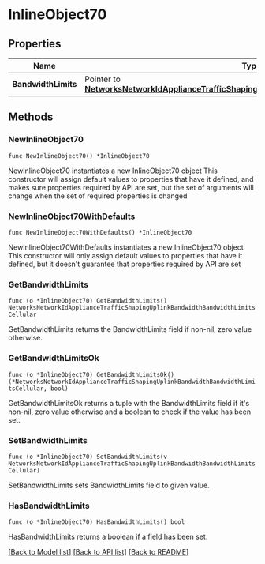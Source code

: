 # InlineObject70

## Properties

Name | Type | Description | Notes
------------ | ------------- | ------------- | -------------
**BandwidthLimits** | Pointer to [**NetworksNetworkIdApplianceTrafficShapingUplinkBandwidthBandwidthLimitsCellular**](NetworksNetworkIdApplianceTrafficShapingUplinkBandwidthBandwidthLimitsCellular.md) |  | [optional] 

## Methods

### NewInlineObject70

`func NewInlineObject70() *InlineObject70`

NewInlineObject70 instantiates a new InlineObject70 object
This constructor will assign default values to properties that have it defined,
and makes sure properties required by API are set, but the set of arguments
will change when the set of required properties is changed

### NewInlineObject70WithDefaults

`func NewInlineObject70WithDefaults() *InlineObject70`

NewInlineObject70WithDefaults instantiates a new InlineObject70 object
This constructor will only assign default values to properties that have it defined,
but it doesn't guarantee that properties required by API are set

### GetBandwidthLimits

`func (o *InlineObject70) GetBandwidthLimits() NetworksNetworkIdApplianceTrafficShapingUplinkBandwidthBandwidthLimitsCellular`

GetBandwidthLimits returns the BandwidthLimits field if non-nil, zero value otherwise.

### GetBandwidthLimitsOk

`func (o *InlineObject70) GetBandwidthLimitsOk() (*NetworksNetworkIdApplianceTrafficShapingUplinkBandwidthBandwidthLimitsCellular, bool)`

GetBandwidthLimitsOk returns a tuple with the BandwidthLimits field if it's non-nil, zero value otherwise
and a boolean to check if the value has been set.

### SetBandwidthLimits

`func (o *InlineObject70) SetBandwidthLimits(v NetworksNetworkIdApplianceTrafficShapingUplinkBandwidthBandwidthLimitsCellular)`

SetBandwidthLimits sets BandwidthLimits field to given value.

### HasBandwidthLimits

`func (o *InlineObject70) HasBandwidthLimits() bool`

HasBandwidthLimits returns a boolean if a field has been set.


[[Back to Model list]](../README.md#documentation-for-models) [[Back to API list]](../README.md#documentation-for-api-endpoints) [[Back to README]](../README.md)


